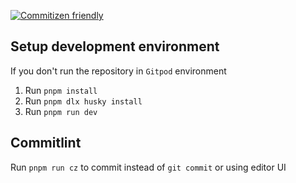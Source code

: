[![Commitizen friendly](https://img.shields.io/badge/commitizen-friendly-brightgreen.svg)](http://commitizen.github.io/cz-cli/)

## Setup development environment

If you don't run the repository in `Gitpod` environment

1. Run `pnpm install`
1. Run `pnpm dlx husky install`
1. Run `pnpm run dev`

## Commitlint

Run `pnpm run cz` to commit instead of `git commit` or using editor UI

